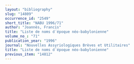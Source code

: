 ```yaml
---
layout: "bibliography"
slug: "14809"
occurrence_id: "2549"
short_title: "NABU 1996/71"
author: "Joannès, Francis"
title: "Liste de noms d´époque néo-babylonienne"
volume_no_: "71"
publication_year: "1996"
journal: "Nouvelles Assyriologiques Brèves et Utilitaires"
title: "Liste de noms d´époque néo-babylonienne"
previous_item: "14812"
---
```

